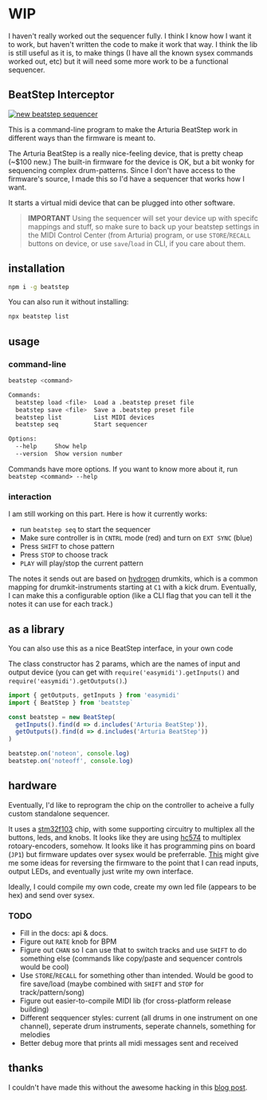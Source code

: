 # WIP

I haven't really worked out the sequencer fully. I think I know how I want it to work, but haven't written the code to make it work that way. I think the lib is still useful as it is, to make things (I have all the known sysex commands worked out, etc) but it will need some more work to be a functional sequencer.

## BeatStep Interceptor

[![new beatstep sequencer](http://img.youtube.com/vi/dVYkL6qTRXc/0.jpg)](http://www.youtube.com/watch?v=dVYkL6qTRXc "See it in action")

This is a command-line program to make the Arturia BeatStep work in different ways than the firmware is meant to.

The Arturia BeatStep is a really nice-feeling device, that is pretty cheap (~$100 new.) The built-in firmware for the device is OK, but a bit wonky for sequencing complex drum-patterns. Since I don't have access to the firmware's source, I made this so I'd have a sequencer that works how I want.

It starts a virtual midi device that can be plugged into other software.

> **IMPORTANT** Using the sequencer will set your device up with specifc mappings and stuff, so make sure to back up your beatstep settings in the MIDI Control Center (from Arturia) program, or use `STORE`/`RECALL` buttons on device, or use `save`/`load` in CLI, if you care about them.

## installation

```bash
npm i -g beatstep
```

You can also run it without installing:

```bash
npx beatstep list
```

## usage

### command-line

```bash
beatstep <command>

Commands:
  beatstep load <file>  Load a .beatstep preset file
  beatstep save <file>  Save a .beatstep preset file
  beatstep list         List MIDI devices
  beatstep seq          Start sequencer

Options:
  --help     Show help                                                 [boolean]
  --version  Show version number                                       [boolean]
```

Commands have more options. If you want to know more about it, run `beatstep <command> --help`

### interaction

I am still working on this part. Here is how it currently works:

- run `beatstep seq` to start the sequencer
- Make sure controller is in `CNTRL` mode (red) and turn on `EXT SYNC` (blue)
- Press `SHIFT` to chose pattern
- Press `STOP` to choose track
- `PLAY` will play/stop the current pattern

The notes it sends out are based on [hydrogen](http://hydrogen-music.org/) drumkits, which is a common mapping for drumkit-instruments starting at `C1` with a kick drum. Eventually, I can make this a configurable option (like a CLI flag that you can tell it the notes it can use for each track.)

## as a library

You can also use this as a nice BeatStep interface, in your own code

The class constructor has 2 params, which are the names of input and output device (you can get with `require('easymidi').getInputs()` and `require('easymidi').getOutputs()`.)


```js
import { getOutputs, getInputs } from 'easymidi'
import { BeatStep } from 'beatstep`

const beatstep = new BeatStep(
  getInputs().find(d => d.includes('Arturia BeatStep')),
  getOutputs().find(d => d.includes('Arturia BeatStep'))
)

beatstep.on('noteon', console.log)
beatstep.on('noteoff', console.log)

```

## hardware

Eventually, I'd like to reprogram the chip on the controller to acheive a fully custom standalone sequencer.

It uses a [stm32f103](https://www.st.com/en/microcontrollers-microprocessors/stm32f103.html) chip, with some supporting circuitry to multiplex all the buttons, leds, and knobs. It looks like they are using [hc574](https://www.ti.com/lit/ds/symlink/sn54hc574.pdf?ts=1587965539932) to multiplex rotoary-encoders, somehow. It looks like it has programming pins on board (`JP1`) but firmware updates over sysex would be preferrable. [This](https://medium.com/techmaker/reverse-engineering-stm32-firmware-578d53e79b3) might give me some ideas for reversing the firmware to the point that I can read inputs, output LEDs, and eventually just write my own interface.

Ideally, I could compile my own code, create my own led file (appears to be hex) and send over sysex.


### TODO

* Fill in the docs: api & docs.
* Figure out `RATE` knob for BPM
* Figure out `CHAN` so I can use that to switch tracks and use `SHIFT` to do something else (commands like copy/paste and sequencer controls would be cool)
* Use `STORE`/`RECALL` for something other than intended. Would be good to fire save/load (maybe combined with `SHIFT` and `STOP` for track/pattern/song)
* Figure out easier-to-compile MIDI lib (for cross-platform release building)
* Different seqquencer styles: current (all drums in one instrument on one channel), seperate drum instruments, seperate channels, something for melodies
* Better debug more that prints all midi messages sent and received

## thanks

I couldn't have made this without the awesome hacking in this [blog post](https://www.untergeek.de/2014/11/taming-arturias-beatstep-sysex-codes-for-programming-via-ipad/).
